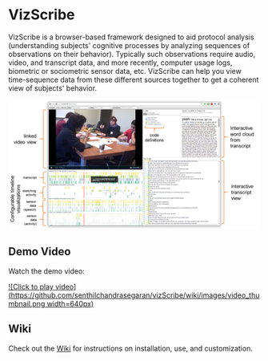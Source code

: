 # VizScribe
VizScribe is a browser-based framework designed to aid protocol analysis (understanding subjects' cognitive processes by analyzing sequences of observations on their behavior).
Typically such observations require audio, video, and transcript data, and more recently, computer usage logs, biometric or sociometric sensor data, etc.
VizScribe can help you view time-sequence data from these different
sources together to get a coherent view of subjects' behavior.

![Screenshot](./interface.png)


## Demo Video
Watch the demo video:

[![Click to play video](https://github.com/senthilchandrasegaran/vizScribe/wiki/images/video_thumbnail.png width=640px)](https://vimeo.com/169905057)

## Wiki
Check out the [Wiki](https://github.com/senthilchandrasegaran/vizScribe/wiki) for instructions on installation, use, and customization.

